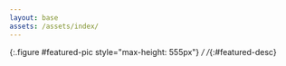```yaml
---
layout: base
assets: /assets/index/
---
```


<script>
    const pool = [
        ["{{page.assets}}20220905_142805.jpg", "9/5/2022"],
        ["{{page.assets}}20220912_172358.jpg", "9/12/2022"],
        ["{{page.assets}}20220915_171654.jpg", "9/15/2022"],
        ["{{page.assets}}20230414_225138.jpg", "4/14/2023"],
        ["{{page.assets}}20230616_161726.jpg", "6/16/2023"],
        ["{{page.assets}}20230709_102845.jpg", "7/9/2023"],
        ["{{page.assets}}20230729_191855.jpg", "7/29/2023"],
        ["{{page.assets}}20230819_145037.jpg", "8/19/2023"],
        ["{{page.assets}}20230822_155733.jpg", "8/22/2023"],
        ["{{page.assets}}20230909_113747.jpg", "9/9/2023"],
        ["{{page.assets}}20230917_142838.jpg", "9/17/2023"],
        ["{{page.assets}}20231125_124518.jpg", "11/25/2023"],
        ["{{page.assets}}20240120_033120.jpg", "1/20/2024"],
        ["{{page.assets}}20240322_185813.jpg", "3/22/2024"],
        ["{{page.assets}}20240616_083017.jpg", "6/16/2024"],
    ];

    const choice =
        Math.random() < 0.5 ? pool[pool.length - 1]
                            : pool[Math.floor(Math.random() * (pool.length - 1))];

    window.addEventListener("load", (e) => {
        document.getElementById("featured-pic").setAttribute("src", choice[0]);
        document.getElementById("featured-desc").textContent = choice[1];
    });
</script>

![](){:.figure #featured-pic style="max-height: 555px"}
*/ /*{:#featured-desc}
